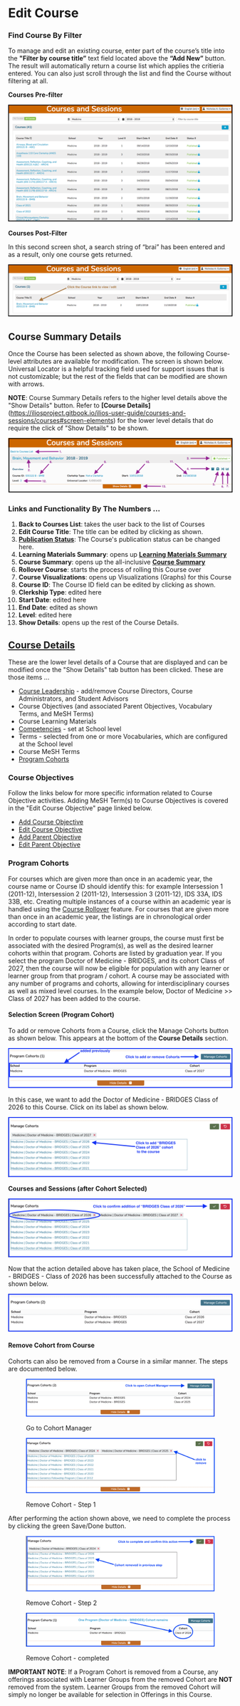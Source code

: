 # Edit Course

### Find Course By Filter

To manage and edit an existing course, enter part of the course’s title into the **"Filter by course title”** text field located above the **“Add New”** button. The result will automatically return a course list which applies the critieria entered. You can also just scroll through the list and find the Course without filtering at all.

**Courses Pre-filter**

![Before Filtering](../../images/course_images/courses_pre_filter.png)

**Courses Post-Filter**

In this second screen shot, a search string of “brai” has been entered and as a result, only one course gets returned.

![After Filtering](../../images/course_images/courses_post_filter.png)

## Course Summary Details

Once the Course has been selected as shown above, the following Course-level attributes are available for modification. The screen is shown below. Universal Locator is a helpful tracking field used for support issues that is not customizable; but the rest of the fields that can be modified are shown with arrows.

**NOTE**: Course Summary Details refers to the higher level details above the "Show Details" button. Refer to **[Course Details]**(https://iliosproject.gitbook.io/ilios-user-guide/courses-and-sessions/courses#screen-elements) for the lower level details that do require the click of "Show Details" to be shown.

![Course Summary Details](../../images/course_images/course_summary_details.png)

### Links and Functionality By The Numbers ...

1. **Back to Courses List**: takes the user back to the list of Courses
2. **Edit Course Title**: The title can be edited by clicking as shown.
3. [**Publication Status**](../publishing.md): The Course's publication status can be changed here.
4. **Learning Materials Summary**: opens up [**Learning Materials Summary**](https://iliosproject.gitbook.io/ilios-user-guide/courses-and-sessions/courses/learning-materials-summary)
5. **Course Summary**: opens up the all-inclusive [**Course Summary**](https://iliosproject.gitbook.io/ilios-user-guide/courses-and-sessions/courses/course-summary)
6. **Rollover Course**: starts the process of rolling this Course over
7. **Course Visualizations**: opens up Visualizations (Graphs) for this Course
8. **Course ID**: The Course ID field can be edited by clicking as shown.
9. **Clerkship Type**: edited here
10. **Start Date**: edited here
11. **End Date**: edited as shown
12. **Level**: edited here
13. **Show Details**: opens up the rest of the Course Details.

## [Course Details](https://iliosproject.gitbook.io/ilios-user-guide/courses-and-sessions/courses#screen-elements)

These are the lower level details of a Course that are displayed and can be modified once the "Show Details" tab button has been clicked. These are those items ...

* [Course Leadership](https://iliosproject.gitbook.io/ilios-user-guide/courses-and-sessions/courses/course-leadership) - add/remove Course Directors, Course Administrators, and Student Advisors
* Course Objectives (and associated Parent Objectives, Vocabulary Terms, and MeSH Terms)
* Course Learning Materials
* [Competencies](https://iliosproject.gitbook.io/ilios-user-guide/schools/competencies) - set at School level
* Terms - selected from one or more Vocabularies, which are configured at the School level
* Course MeSH Terms
* [Program Cohorts](https://iliosproject.gitbook.io/ilios-user-guide/courses-and-sessions/courses/edit-course#program-cohorts)

### Course Objectives

Follow the links below for more specific information related to Course Objective activities. Adding MeSH Term(s) to Course Objectives is covered in the "Edit Course Objective" page linked below.

* [Add Course Objective](https://iliosproject.gitbook.io/ilios-user-guide/courses-and-sessions/courses/add-objective)
* [Edit Course Objective](https://iliosproject.gitbook.io/ilios-user-guide/courses-and-sessions/courses/edit-objective)
* [Add Parent Objective](https://iliosproject.gitbook.io/ilios-user-guide/courses-and-sessions/courses/add-parent-objective)
* [Edit Parent Objective](https://iliosproject.gitbook.io/ilios-user-guide/courses-and-sessions/courses/edit-parent-objective)

### Program Cohorts

For courses which are given more than once in an academic year, the course name or Course ID should identify this: for example Intersession 1 (2011-12), Intersession 2 (2011-12), Intersession 3 (2011-12), IDS 33A, IDS 33B, etc. Creating multiple instances of a course within an academic year is handled using the [Course Rollover](https://iliosproject.gitbook.io/ilios-user-guide/courses-and-sessions/courses/course-rollover) feature. For courses that are given more than once in an academic year, the listings are in chronological order according to start date.

In order to populate courses with learner groups, the course must first be associated with the desired Program(s), as well as the desired learner cohorts within that program. Cohorts are listed by graduation year. If you select the program Doctor of Medicine - BRIDGES, and its cohort Class of 2027, then the course will now be eligible for population with any learner or learner group from that program / cohort. A course may be associated with any number of programs and cohorts, allowing for interdisciplinary courses as well as mixed level courses. In the example below, Doctor of Medicine >> Class of 2027 has been added to the course.

#### **Selection Screen (Program Cohort)**

To add or remove Cohorts from a Course, click the Manage Cohorts button as shown below. This appears at the bottom of the **Course Details** section.

![Manage Cohorts](../../images/course_images/manage_cohorts.png)

In this case, we want to add the Doctor of Medicine - BRIDGES Class of 2026 to this Course. Click on its label as shown below.

![Select Cohort](../../images/course_images/cohort_selector.png)

**Courses and Sessions (after Cohort Selected)**

![Confirm Cohort](../../images/course_images/cohort_added_confirm.png)

Now that the action detailed above has taken place, the School of Medicine - BRIDGES - Class of 2026 has been successfully attached to the Course as shown below.

![Cohort in List](../../images/course_images/cohort_added_in_list.png)

#### Remove Cohort from Course

Cohorts can also be removed from a Course in a similar manner. The steps are documented below.

<figure>
  <img src="../../images/course_images/remove_cohort_pre.png" alt="Remove Cohort">
    <figcaption><p>Go to Cohort Manager</p>
    </figcaption>
</figure>

<figure>
  <img src="../../images/course_images/remove_cohort_start.png" alt="Starting Point">
    <figcaption>
      <p>Remove Cohort - Step 1</p>
    </figcaption>
</figure>

After performing the action shown above, we need to complete the process by clicking the green Save/Done button.

<figure>
  <img src="../../images/course_images/removed_cohort_listed.png" alt="Back On the List">
    <figcaption>
      <p>Remove Cohort - Step 2</p>
    </figcaption>
</figure>

<figure>
  <img src="../../images/course_images/remove_cohort_completed.png" alt="Completed">
    <figcaption>
      <p>Remove Cohort - completed</p>
    </figcaption>
</figure>

**IMPORTANT NOTE**: If a Program Cohort is removed from a Course, any offerings associated with Learner Groups from the removed Cohort are **NOT** removed from the system. Learner Groups from the removed Cohort will simply no longer be available for selection in Offerings in this Course.

